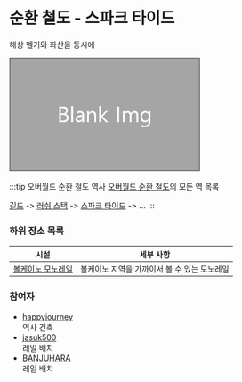 # 순환 철도 - 스파크 타이드

해상 헬기와 화산을 동시에

![asdf](../../asset/blank_img.jpg)

<!-- tag_target_open:frame:overworld_circular_rail -->
:::tip 오버월드 순환 철도 역사
[오버월드 순환 철도](overworld_circular_railway.md)의 모든 역 목록

[길드](ocr_the_guild.md) -> [러쉬 스택](ocr_lush_stack.md) -> [스파크 타이드](ocr_spark_tide.md) -> ...
:::
<!-- tag_close -->

<!-- ### 상위 장소 -->
<!-- tag_source_open:link_list:child_spot -->
<!-- tag_close -->

<!-- ### 하위 장소 목록 -->
<!-- tag_target_open:reverse_link_list:child_spot -->
<!-- tag_arg:preset:spots_inside -->
### 하위 장소 목록
|시설|세부 사항|
|---|---|
|[볼케이노 모노레일](volcano_monorail.md)|볼케이노 지역을 가까이서 볼 수 있는 모노레일|
<!-- tag_close -->


<!-- 보유 시설 목록 -->
<!-- tag_target_open:reverse_link_list:building_spot -->
<!-- tag_arg:preset:systems_inside -->
<!-- tag_close -->

### 참여자
<!-- tag_source_open:link_list:member_contribute -->
- [happyjourney](../members/happyjourney.md)  
역사 건축
- [jasuk500](../members/jasuk500.md)  
레일 배치
- [BANJUHARA](../members/BANJUHARA.md)  
레일 배치
<!-- tag_close-->